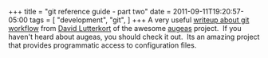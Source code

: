 +++
title = "git reference guide - part two"
date = 2011-09-11T19:20:57-05:00
tags = [
  "development",
  "git",
]
+++
A very useful [writeup about git workflow](http://watzmann.net/blog/2011/09/git-workflow.html "dlutter's git workflow post") from [David Lutterkort](http://watzmann.net/ "dlutter's blog") of the awesome [augeas](http://augeas.net/ "Augeas project home page") project.  If you haven't heard about augeas, you should check it out.  Its an amazing project that provides programmatic access to configuration files.
